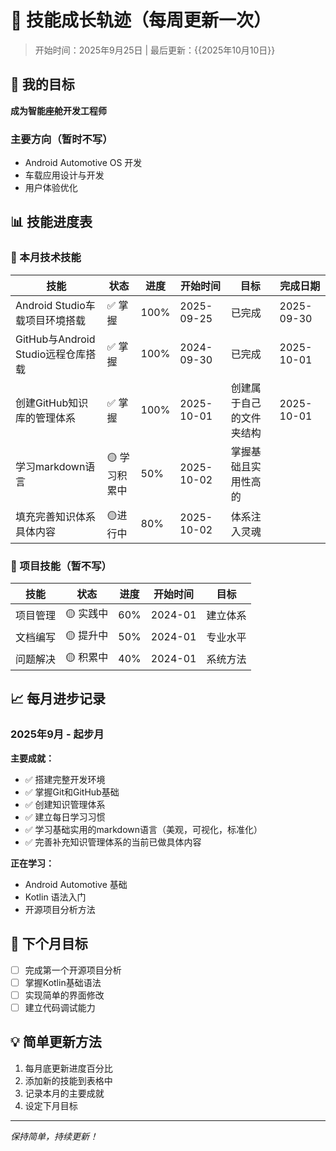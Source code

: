 # 🚀 技能成长轨迹（每周更新一次）

> 开始时间：2025年9月25日 | 最后更新：{{2025年10月10日}}

## 🎯 我的目标
**成为智能座舱开发工程师**

### 主要方向（暂时不写）
- Android Automotive OS 开发
- 车载应用设计与开发
- 用户体验优化

## 📊 技能进度表

### 🔧 本月技术技能

| 技能 | 状态 | 进度 | 开始时间 | 目标 | 完成日期 |
|------|------|------|----------|------|------|
| Android Studio车载项目环境搭载 | ✅ 掌握 | 100% | 2025-09-25 | 已完成 | 2025-09-30 |
| GitHub与Android Studio远程仓库搭载 | ✅ 掌握 | 100% | 2024-09-30 | 已完成 |2025-10-01|
| 创建GitHub知识库的管理体系 | ✅ 掌握 | 100% | 2025-10-01 | 创建属于自己的文件夹结构 | 2025-10-01 |
| 学习markdown语言 | 🟡 学习积累中 | 50% | 2025-10-02 | 掌握基础且实用性高的 |
| 填充完善知识体系具体内容 | 🟡进行中  | 80% | 2025-10-02 | 体系注入灵魂 |

### 💼 项目技能（暂不写）

| 技能 | 状态 | 进度 | 开始时间 | 目标 |
|------|------|------|----------|------|
| 项目管理 | 🟡 实践中 | 60% | 2024-01 | 建立体系 |
| 文档编写 | 🟡 提升中 | 50% | 2024-01 | 专业水平 |
| 问题解决 | 🟡 积累中 | 40% | 2024-01 | 系统方法 |

## 📈 每月进步记录

### 2025年9月 - 起步月
**主要成就：**
- ✅ 搭建完整开发环境
- ✅ 掌握Git和GitHub基础
- ✅ 创建知识管理体系
- ✅ 建立每日学习习惯
- ✅ 学习基础实用的markdown语言（美观，可视化，标准化）
- ✅ 完善补充知识管理体系的当前已做具体内容

**正在学习：**
- Android Automotive 基础
- Kotlin 语法入门
- 开源项目分析方法

## 🎯 下个月目标
- [ ] 完成第一个开源项目分析
- [ ] 掌握Kotlin基础语法
- [ ] 实现简单的界面修改
- [ ] 建立代码调试能力

## 💡 简单更新方法
1. 每月底更新进度百分比
2. 添加新的技能到表格中
3. 记录本月的主要成就
4. 设定下月目标

---
*保持简单，持续更新！*
